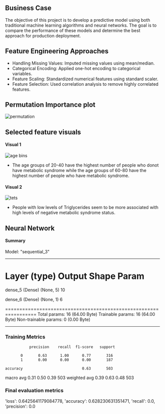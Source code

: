 ## Business Case
The objective of this project is to develop a predictive model using both traditional machine learning algorithms and neural networks. The goal is to compare the performance of these models and determine the best approach for production deployment.

## Feature Engineering Approaches
- Handling Missing Values: Imputed missing values using mean/median.
- Categorical Encoding: Applied one-hot encoding to categorical variables.
- Feature Scaling: Standardized numerical features using standard scaler.
- Feature Selection: Used correlation analysis to remove highly correlated features.

## Permutation Importance plot
![permutation](https://github.com/zal-developer/Intermediate-ML/assets/119515838/b63d75e8-e67c-4f67-97f0-8539944b9f91)

## Selected feature visuals

#### Visual 1
![age bins](https://github.com/zal-developer/Intermediate-ML/assets/119515838/fa3d376a-3546-4942-a737-a4342ffa317b)
-  The age groups of 20-40 have the highest number of people who donot have metabolic syndrome while the age groups of 60-80 have the highest number of people who have metabolic syndrome.
  
#### Visual 2
![tets](https://github.com/zal-developer/Intermediate-ML/assets/119515838/84119669-0a8a-4d3b-8266-c596810f28db)
-  People with low levels of Triglycerides seem to be more associated with high levels of negative metabolic syndrome status.
## Neural Network

#### Summary

Model: "sequential_3"

_________________________________________________________________
 Layer (type)                Output Shape              Param   
=================================================================
 dense_5 (Dense)             (None, 5)                  10        
                                                                 
 dense_6 (Dense)             (None, 1)                   6         
                                                                 
=================================================================
Total params: 16 (64.00 Byte)
Trainable params: 16 (64.00 Byte)
Non-trainable params: 0 (0.00 Byte)
_________________________________________________________________

### Training Metrics

               precision    recall  f1-score   support

           0       0.63      1.00      0.77       316
           1       0.00      0.00      0.00       187

    accuracy                           0.63       503
   macro avg       0.31      0.50      0.39       503
weighted avg       0.39      0.63      0.48       503

### Final evaluation metrics

'loss': 0.6425641179084778,
 'accuracy': 0.628230631351471,
 'recall': 0.0,
 'precision': 0.0

